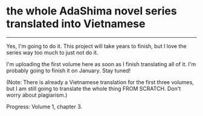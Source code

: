# the whole AdaShima novel series translated into Vietnamese

-------------------------------------------------------------------------------------------------------------------------------------------------------------------------

Yes, I'm going to do it. This project will take years to finish, but I love the series way too much to just not do it. 

I'm uploading the first volume here as soon as I finish translating all of it. I'm probably going to finish it on January. Stay tuned!

(Note: There is already a Vietnamese translation for the first three volumes, but I am still going to translate the whole thing FROM SCRATCH. Don't worry about plagiarism.)

Progress: Volume 1, chapter 3.

